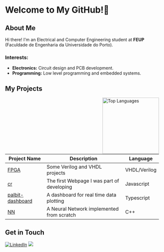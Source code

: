 # Welcome to My GitHub!👋

## About Me
Hi there! I'm an Electrical and Computer Engineering student at **FEUP** (Faculdade de Engenharia da Universidade do Porto).


### Interests:
- **Electronics:** Circuit design and PCB development.
- **Programming:** Low level programming and embedded systems.

## My Projects

<img height=185 align="right" src="https://github-readme-stats.vercel.app/api/top-langs/?username=d-monteiro&layout=donut&theme=dark&card_width=200" alt="Top Languages"/>


| Project Name | Description | Language |
|-------------|-------------|-------------|
| [FPGA](https://github.com/d-monteiro/FPGA) | Some Verilog and VHDL projects | VHDL/Verilog |
| [cr](https://github.com/d-monteiro/cr) | The first Webpage I was part of developing | Javascript |
| [palbit-dashboard](https://github.com/d-monteiro/palbit-dashboard) | A dashboard for real time data plotting | Typescript |
| [NN](https://github.com/d-monteiro/NN) | A Neural Network implemented from scratch | C++ |

## Get in Touch
[![LinkedIn](https://img.shields.io/badge/LinkedIn-0077B5?style=for-the-badge&logo=linkedin&logoColor=white)](https://www.linkedin.com/in/duarte-santos-monteiro/)
<a style="text-decoration: none;" href="mailto:duartemsm26@gmail.com"><img src="https://img.shields.io/badge/Gmail-D14836?style=for-the-badge&logo=gmail&logoColor=white" /></a>

<!--

| **[PROG](https://github.com/d-monteiro/PROG)** | FEUP Class to learn C | C |
| **[ESDA](https://github.com/d-monteiro/ESDA)** | FEUP Class to learn C++ and Algorithms | C++ |

## Hi there 👋


**d-monteiro/d-monteiro** is a ✨ _special_ ✨ repository because its `README.md` (this file) appears on your GitHub profile.

Here are some ideas to get you started:


- 🔭 I’m currently working on ...
- 🌱 I’m currently learning ...
- 👯 I’m looking to collaborate on ...
- 🤔 I’m looking for help with ...
- 💬 Ask me about ...
- 📫 How to reach me: ...
- 😄 Pronouns: ...
- ⚡ Fun fact: ...
-->
